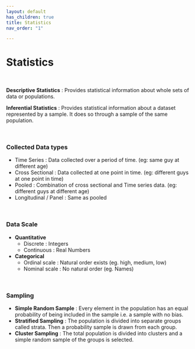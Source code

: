 ```yaml
---
layout: default
has_children: true
title: Statistics
nav_order: "1"

---
```

# Statistics

 
 

**Descriptive Statistics** :  Provides statistical information about whole sets of data or populations.

**Inferential Statistics** :  Provides statistical information about a dataset represented by a sample. It does so through a sample of the same population.

 
 

### Collected Data types

* Time Series : Data collected over a period of time. (eg: same guy at different age)
* Cross Sectional : Data collected at one point in time. (eg: different guys at one point in time)
* Pooled : Combination of cross sectional and Time series data. (eg: different guys at different age)
* Longitudinal / Panel : Same as pooled

 
 

### Data Scale

* **Quantitative**
  * Discrete : Integers
  * Continuous : Real Numbers
* **Categorical**
  * Ordinal scale : Natural order exists (eg. high, medium, low)
  * Nominal scale : No natural order (eg. Names)

 
 

### Sampling

* **Simple Random Sample** : Every element in the population has an equal probability of being included in the sample i.e. a sample with no bias.
* **Stratified Sampling** : The population is divided into separate groups called strata. Then a probability sample is drawn from each group.
* **Cluster Sampling** : The total population is divided into clusters and a simple random sample of the groups is selected.